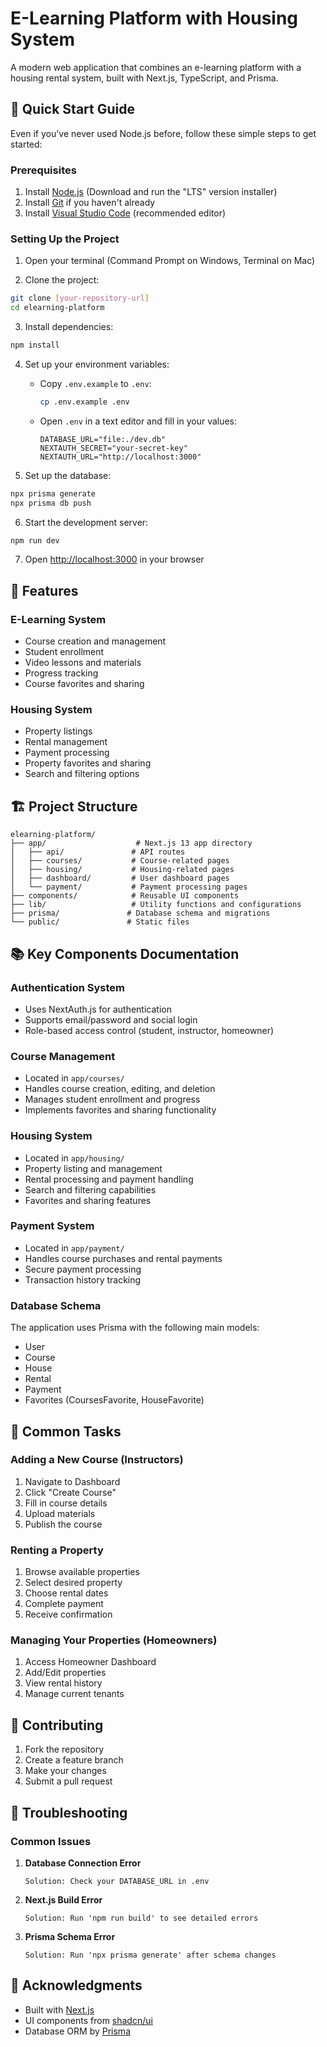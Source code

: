 # E-Learning Platform with Housing System

A modern web application that combines an e-learning platform with a housing rental system, built with Next.js, TypeScript, and Prisma.

## 🚀 Quick Start Guide

Even if you've never used Node.js before, follow these simple steps to get started:

### Prerequisites

1. Install [Node.js](https://nodejs.org/) (Download and run the "LTS" version installer)
2. Install [Git](https://git-scm.com/downloads) if you haven't already
3. Install [Visual Studio Code](https://code.visualstudio.com/) (recommended editor)

### Setting Up the Project

1. Open your terminal (Command Prompt on Windows, Terminal on Mac)

2. Clone the project:
```bash
git clone [your-repository-url]
cd elearning-platform
```

3. Install dependencies:
```bash
npm install
```

4. Set up your environment variables:
   - Copy `.env.example` to `.env`:
     ```bash
     cp .env.example .env
     ```
   - Open `.env` in a text editor and fill in your values:
     ```
     DATABASE_URL="file:./dev.db"
     NEXTAUTH_SECRET="your-secret-key"
     NEXTAUTH_URL="http://localhost:3000"
     ```

5. Set up the database:
```bash
npx prisma generate
npx prisma db push
```

6. Start the development server:
```bash
npm run dev
```

7. Open [http://localhost:3000](http://localhost:3000) in your browser

## 📱 Features

### E-Learning System
- Course creation and management
- Student enrollment
- Video lessons and materials
- Progress tracking
- Course favorites and sharing

### Housing System
- Property listings
- Rental management
- Payment processing
- Property favorites and sharing
- Search and filtering options

## 🏗 Project Structure

```
elearning-platform/
├── app/                    # Next.js 13 app directory
│   ├── api/               # API routes
│   ├── courses/           # Course-related pages
│   ├── housing/           # Housing-related pages
│   ├── dashboard/         # User dashboard pages
│   └── payment/           # Payment processing pages
├── components/            # Reusable UI components
├── lib/                   # Utility functions and configurations
├── prisma/               # Database schema and migrations
└── public/               # Static files
```

## 📚 Key Components Documentation

### Authentication System
- Uses NextAuth.js for authentication
- Supports email/password and social login
- Role-based access control (student, instructor, homeowner)

### Course Management
- Located in `app/courses/`
- Handles course creation, editing, and deletion
- Manages student enrollment and progress
- Implements favorites and sharing functionality

### Housing System
- Located in `app/housing/`
- Property listing and management
- Rental processing and payment handling
- Search and filtering capabilities
- Favorites and sharing features

### Payment System
- Located in `app/payment/`
- Handles course purchases and rental payments
- Secure payment processing
- Transaction history tracking

### Database Schema
The application uses Prisma with the following main models:
- User
- Course
- House
- Rental
- Payment
- Favorites (CoursesFavorite, HouseFavorite)

## 🔧 Common Tasks

### Adding a New Course (Instructors)
1. Navigate to Dashboard
2. Click "Create Course"
3. Fill in course details
4. Upload materials
5. Publish the course

### Renting a Property
1. Browse available properties
2. Select desired property
3. Choose rental dates
4. Complete payment
5. Receive confirmation

### Managing Your Properties (Homeowners)
1. Access Homeowner Dashboard
2. Add/Edit properties
3. View rental history
4. Manage current tenants

## 🤝 Contributing

1. Fork the repository
2. Create a feature branch
3. Make your changes
4. Submit a pull request

## 🐛 Troubleshooting

### Common Issues

1. **Database Connection Error**
   ```
   Solution: Check your DATABASE_URL in .env
   ```

2. **Next.js Build Error**
   ```
   Solution: Run 'npm run build' to see detailed errors
   ```

3. **Prisma Schema Error**
   ```
   Solution: Run 'npx prisma generate' after schema changes
   ```

## 🙏 Acknowledgments

- Built with [Next.js](https://nextjs.org/)
- UI components from [shadcn/ui](https://ui.shadcn.com/)
- Database ORM by [Prisma](https://www.prisma.io/) 